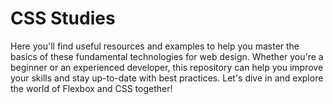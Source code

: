 # CSS Studies

Here you'll find useful resources and examples to help you master the basics of these fundamental technologies for web design. Whether you're a beginner or an experienced developer, this repository can help you improve your skills and stay up-to-date with best practices. Let's dive in and explore the world of Flexbox and CSS together!